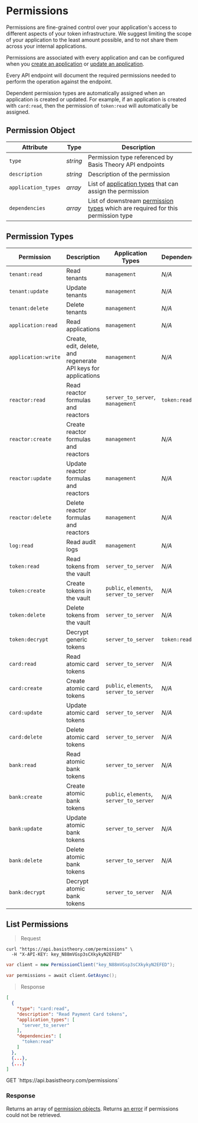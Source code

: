# Permissions

Permissions are fine-grained control over your application's access to different aspects of your token infrastructure. We suggest limiting the scope of your application to the least amount possible, and to not share them across your internal applications.

Permissions are associated with every application and can be configured when you [create an application](#create-application) or [update an application](#update-application). 

Every API endpoint will document the required permissions needed to perform the operation against the endpoint.

<aside class="notice">
  <span>Dependent permission types are automatically assigned when an application is created or updated. For example, if an application is created with <code>card:read</code>, then the permission of <code>token:read</code> will automatically be assigned.</span>
</aside>


## Permission Object

Attribute | Type | Description
--------- | ---- | -----------
`type` | *string* | Permission type referenced by Basis Theory API endpoints
`description` | *string* | Description of the permission
`application_types` | *array* | List of [application types](#application-types) that can assign the permission
`dependencies` | *array* | List of downstream [permission types](#permission-types) which are required for this permission type


## Permission Types

Permission | Description | Application Types | Dependencies
---------  | ----------- | ----------------- | ------------
`tenant:read` | Read tenants | `management` | *N/A*
`tenant:update` | Update tenants | `management` | *N/A*
`tenant:delete` | Delete tenants | `management` | *N/A*
`application:read` | Read applications | `management` | *N/A*
`application:write` | Create, edit, delete, and regenerate API keys for applications | `management` | *N/A*
`reactor:read` | Read reactor formulas and reactors | `server_to_server`, `management` | `token:read`
`reactor:create` | Create reactor formulas and reactors | `management` | *N/A*
`reactor:update` | Update reactor formulas and reactors | `management` | *N/A*
`reactor:delete` | Delete reactor formulas and reactors | `management` | *N/A*
`log:read` | Read audit logs | `management` | *N/A*
`token:read` | Read tokens from the vault | `server_to_server` | *N/A*
`token:create` | Create tokens in the vault | `public`, `elements`, `server_to_server` | *N/A*
`token:delete` | Delete tokens from the vault | `server_to_server` | *N/A*
`token:decrypt` | Decrypt generic tokens | `server_to_server` | `token:read`
`card:read` | Read atomic card tokens | `server_to_server` | *N/A*
`card:create` | Create atomic card tokens | `public`, `elements`, `server_to_server` | *N/A*
`card:update` | Update atomic card tokens | `server_to_server` | *N/A*
`card:delete` | Delete atomic card tokens | `server_to_server` | *N/A*
`bank:read` | Read atomic bank tokens | `server_to_server` | *N/A*
`bank:create` | Create atomic bank tokens | `public`, `elements`, `server_to_server` | *N/A*
`bank:update` | Update atomic bank tokens | `server_to_server` | *N/A*
`bank:delete` | Delete atomic bank tokens | `server_to_server` | *N/A*
`bank:decrypt` | Decrypt atomic bank tokens | `server_to_server` | *N/A*


## List Permissions

> Request

```shell
curl "https://api.basistheory.com/permissions" \
  -H "X-API-KEY: key_N88mVGsp3sCXkykyN2EFED"
```

```csharp
var client = new PermissionClient("key_N88mVGsp3sCXkykyN2EFED");

var permissions = await client.GetAsync();
```

> Response

```json
[
  {
    "type": "card:read",
    "description": "Read Payment Card tokens",
    "application_types": [
      "server_to_server"
    ],
    "dependencies": [
      "token:read"
    ]
  }, 
  {...},
  {...}
]
```

<span class="http-method get">
  <span class="box-method">GET</span>
  `https://api.basistheory.com/permissions`
</span>


### Response

Returns an array of [permission objects](#permission-object). Returns [an error](#errors) if permissions could not be retrieved.
